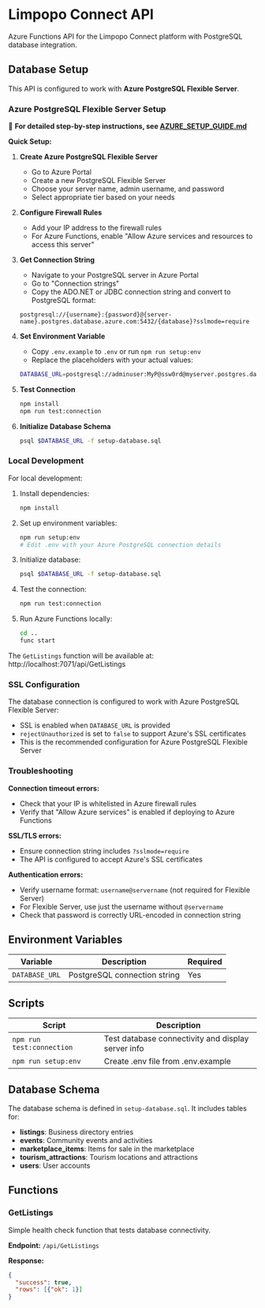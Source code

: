 # Limpopo Connect API

Azure Functions API for the Limpopo Connect platform with PostgreSQL database integration.

## Database Setup

This API is configured to work with **Azure PostgreSQL Flexible Server**.

### Azure PostgreSQL Flexible Server Setup

📖 **For detailed step-by-step instructions, see [AZURE_SETUP_GUIDE.md](./AZURE_SETUP_GUIDE.md)**

**Quick Setup:**

1. **Create Azure PostgreSQL Flexible Server**
   - Go to Azure Portal
   - Create a new PostgreSQL Flexible Server
   - Choose your server name, admin username, and password
   - Select appropriate tier based on your needs

2. **Configure Firewall Rules**
   - Add your IP address to the firewall rules
   - For Azure Functions, enable "Allow Azure services and resources to access this server"

3. **Get Connection String**
   - Navigate to your PostgreSQL server in Azure Portal
   - Go to "Connection strings"
   - Copy the ADO.NET or JDBC connection string and convert to PostgreSQL format:
   
   ```
   postgresql://{username}:{password}@{server-name}.postgres.database.azure.com:5432/{database}?sslmode=require
   ```

4. **Set Environment Variable**
   - Copy `.env.example` to `.env` or run `npm run setup:env`
   - Replace the placeholders with your actual values:
   
   ```bash
   DATABASE_URL=postgresql://adminuser:MyP@ssw0rd@myserver.postgres.database.azure.com:5432/limpopoconnect?sslmode=require
   ```

5. **Test Connection**
   ```bash
   npm install
   npm run test:connection
   ```

6. **Initialize Database Schema**
   ```bash
   psql $DATABASE_URL -f setup-database.sql
   ```

### Local Development

For local development:

1. Install dependencies:
   ```bash
   npm install
   ```

2. Set up environment variables:
   ```bash
   npm run setup:env
   # Edit .env with your Azure PostgreSQL connection details
   ```

3. Initialize database:
   ```bash
   psql $DATABASE_URL -f setup-database.sql
   ```

4. Test the connection:
   ```bash
   npm run test:connection
   ```

5. Run Azure Functions locally:
   ```bash
   cd ..
   func start
   ```

The `GetListings` function will be available at: http://localhost:7071/api/GetListings

### SSL Configuration

The database connection is configured to work with Azure PostgreSQL Flexible Server:
- SSL is enabled when `DATABASE_URL` is provided
- `rejectUnauthorized` is set to `false` to support Azure's SSL certificates
- This is the recommended configuration for Azure PostgreSQL Flexible Server

### Troubleshooting

**Connection timeout errors:**
- Check that your IP is whitelisted in Azure firewall rules
- Verify that "Allow Azure services" is enabled if deploying to Azure Functions

**SSL/TLS errors:**
- Ensure connection string includes `?sslmode=require`
- The API is configured to accept Azure's SSL certificates

**Authentication errors:**
- Verify username format: `username@servername` (not required for Flexible Server)
- For Flexible Server, use just the username without `@servername`
- Check that password is correctly URL-encoded in connection string

## Environment Variables

| Variable | Description | Required |
|----------|-------------|----------|
| `DATABASE_URL` | PostgreSQL connection string | Yes |

## Scripts

| Script | Description |
|--------|-------------|
| `npm run test:connection` | Test database connectivity and display server info |
| `npm run setup:env` | Create .env file from .env.example |

## Database Schema

The database schema is defined in `setup-database.sql`. It includes tables for:
- **listings**: Business directory entries
- **events**: Community events and activities  
- **marketplace_items**: Items for sale in the marketplace
- **tourism_attractions**: Tourism locations and attractions
- **users**: User accounts

## Functions

### GetListings
Simple health check function that tests database connectivity.

**Endpoint:** `/api/GetListings`

**Response:**
```json
{
  "success": true,
  "rows": [{"ok": 1}]
}
```
